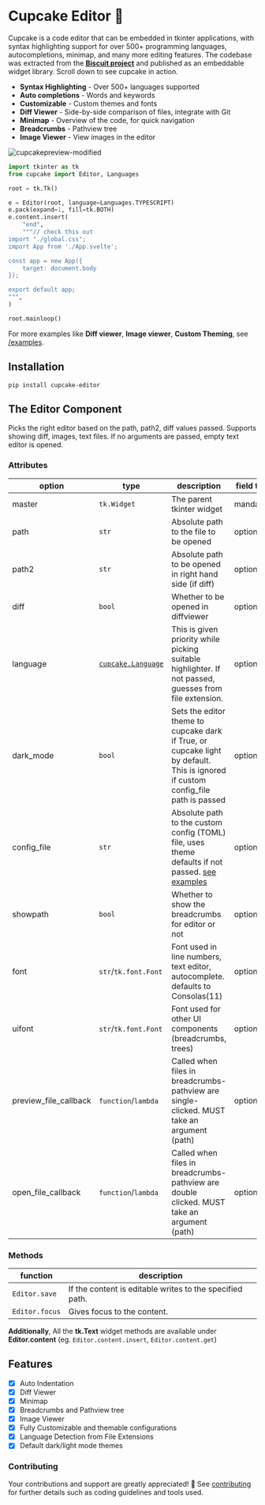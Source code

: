# Cupcake Editor 🧁

Cupcake is a code editor that can be embedded in tkinter applications, with syntax highlighting support for over 500+ programming languages, autocompletions, minimap, and many more editing features. The codebase was extracted from the [**Biscuit project**](https://github.com/billyeatcookies/biscuit) and published as an embeddable widget library. Scroll down to see cupcake in action.

- **Syntax Highlighting** - Over 500+ languages supported
- **Auto completions** - Words and keywords
- **Customizable** - Custom themes and fonts
- **Diff Viewer** - Side-by-side comparison of files, integrate with Git
- **Minimap** - Overview of the code, for quick navigation
- **Breadcrumbs** - Pathview tree
- **Image Viewer** - View images in the editor

![cupcakepreview-modified](https://github.com/user-attachments/assets/cf0855db-f651-40bf-bffe-f1d70a13bb30)

```py
import tkinter as tk
from cupcake import Editor, Languages

root = tk.Tk()

e = Editor(root, language=Languages.TYPESCRIPT)
e.pack(expand=1, fill=tk.BOTH)
e.content.insert(
    "end",
    """// check this out
import "./global.css";
import App from './App.svelte';

const app = new App({
	target: document.body
});

export default app;
""",
)

root.mainloop()
```

For more examples like **Diff viewer**, **Image viewer**, **Custom Theming**, see [/examples](./examples). 

## Installation
```
pip install cupcake-editor
```

## The Editor Component

Picks the right editor based on the path, path2, diff values passed. Supports showing diff, images, text files. If no arguments are passed, empty text editor is opened.

### Attributes

| option                | type                                                                                            | description                                                                                                                                                            | field type |
| --------------------- | ----------------------------------------------------------------------------------------------- | ---------------------------------------------------------------------------------------------------------------------------------------------------------------------- | ---------- |
| master                | `tk.Widget`                                                                                     | The parent tkinter widget                                                                                                                                              | mandatory  |
| path                  | `str`                                                                                           | Absolute path to the file to be opened                                                                                                                                 | optional   |
| path2                 | `str`                                                                                           | Absolute path to be opened in right hand side (if diff)                                                                                                                | optional   |
| diff                  | `bool`                                                                                          | Whether to be opened in diffviewer                                                                                                                                     | optional   |
| language              | [`cupcake.Language`](https://github.com/billyeatcookies/cupcake/blob/main/cupcake/languages.py) | This is given priority while picking suitable highlighter. If not passed, guesses from file extension.                                                                 | optional   |
| dark_mode             | `bool`                                                                                          | Sets the editor theme to cupcake dark if True, or cupcake light by default. This is ignored if custom config_file path is passed                                       | optional   |
| config_file           | `str`                                                                                           | Absolute path to the custom config (TOML) file, uses theme defaults if not passed. [see examples](https://github.com/billyeatcookies/cupcake/blob/main/cupcake/config) | optional   |
| showpath              | `bool`                                                                                          | Whether to show the breadcrumbs for editor or not                                                                                                                      | optional   |
| font                  | `str`/`tk.font.Font`                                                                            | Font used in line numbers, text editor, autocomplete. defaults to Consolas(11)                                                                                         | optional   |
| uifont                | `str`/`tk.font.Font`                                                                            | Font used for other UI components (breadcrumbs, trees)                                                                                                                 | optional   |
| preview_file_callback | `function`/`lambda`                                                                             | Called when files in breadcrumbs-pathview are single-clicked. MUST take an argument (path)                                                                             | optional   |
| open_file_callback    | `function`/`lambda`                                                                             | Called when files in breadcrumbs-pathview are double clicked. MUST take an argument (path)                                                                             | optional   |

### Methods

| function       | description                                              |
| -------------- | -------------------------------------------------------- |
| `Editor.save`  | If the content is editable writes to the specified path. |
| `Editor.focus` | Gives focus to the content.                              |

**Additionally**, All the **tk.Text** widget methods are available under **Editor.content** (eg. `Editor.content.insert`, `Editor.content.get`)

## Features

- [x] Auto Indentation
- [x] Diff Viewer
- [x] Minimap
- [x] Breadcrumbs and Pathview tree
- [x] Image Viewer
- [x] Fully Customizable and themable configurations
- [x] Language Detection from File Extensions
- [x] Default dark/light mode themes

### Contributing

Your contributions and support are greatly appreciated! 🧡 See [contributing](./CONTRIBUTING.md) for further details such as coding guidelines and tools used.

